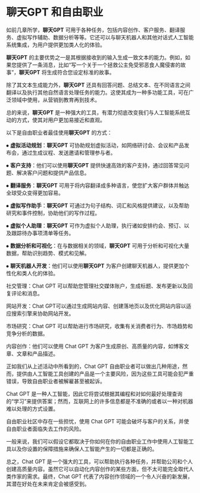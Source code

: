 # **聊天GPT** 和自由职业

如前几章所学，**聊天GPT** 可用于各种任务，包括内容创作、客户服务、翻译服务、虚拟写作辅助、数据分析等等。它还可以与聊天机器人和其他对话式人工智能系统集成，为用户提供更加类人化的体验。

**聊天GPT** 的主要优势之一是其根据接收到的输入生成一致文本的能力。例如，如果您提供了一条消息，比如“写一个关于一个拯救公主免受邪恶食人魔侵害的故事”，**聊天GPT** 将生成符合您设定标准的故事。

除了其文本生成能力外，**聊天GPT** 还具有回答问题、总结文本、在不同语言之间翻译以及执行其他自然语言处理任务的能力。这使其成为一种多功能工具，可在广泛领域中使用，从营销到教育再到技术。

总的来说，**聊天GPT** 是一种强大的工具，有潜力彻底改变我们与人工智能系统互动的方式，使其对用户更加易接近和直观。

以下是自由职业者最佳使用**聊天GPT** 的方式：

⦁  **虚拟活动规划**：**聊天GPT** 可协助规划虚拟活动，如网络研讨会、会议和产品发布会，通过生成议程、发送邀请和管理参与者。

⦁  **客户支持**：他们可以使用**聊天GPT** 提供快速高效的客户支持，通过回答常见问题、解决客户问题和提供产品信息。

⦁  **翻译服务**：**聊天GPT** 可用于将内容翻译成多种语言，使您扩大客户群体并触达全球受众变得更加容易。

⦁  **虚拟写作助手**：**聊天GPT** 可通过为句子结构、词汇和风格提供建议，以及帮助研究和事件控制，协助他们的写作过程。

⦁  **虚拟个人助理**：**聊天GPT** 可作为虚拟个人助理，执行诸如安排约会、预订、以及跟踪待办事项清单等任务。

⦁  **数据分析和可视化**：在与数据相关的领域，**聊天GPT** 可用于分析和可视化大量数据，帮助识别趋势、模式和见解。

⦁  **聊天机器人开发**：他们可以使用**聊天GPT** 为客户创建聊天机器人，提供更加个性化和类人化的体验。

社交管理：Chat GPT 可以帮助您管理社交媒体账户，生成标题、发布更新以及回复评论和消息。

网站开发：Chat GPT可以通过生成网站内容、创建落地页以及优化网站内容以适应搜索引擎来协助网站开发。

市场研究：Chat GPT 可以帮助进行市场研究，收集有关消费者行为、市场趋势和竞争分析的数据。

内容创作：他们可以使用 Chat GPT 为客户生成原创、高质量的内容，如博客文章、文章和产品描述。

正如我们从上述活动中所看到的，Chat GPT 自由职业者可以做出几种用途，然而，提供由人工智能工具创建的产品是一个主要风险，因为这些工具可能会犯严重错误，导致自由职业者被解雇甚至被起诉。

Chat GPT 是一种人工智能，因此它将尝试根据其编程和对如何最好处理查询的“学习”来提供答案；然而，互联网上的许多信息都是不准确的或者以一种对机器难以处理的方式设置。

自由职业社区中存在一些担忧，使用 Chat GPT 可能会破坏与客户的关系，并使自由职业者面临失去工作的风险。

一般来说，我们可以假设它都取决于你如何在你的自由职业工作中使用人工智能工具以及你设置的保障措施来确保人工智能产生的一切都是正确的。

总之，Chat GPT 是一个强大的工具，可以帮助执行各种任务，并帮助公司和个人创建高质量内容。虽然它可以自动化内容创作的某些方面，但不太可能完全取代人类作家的需求。最终，Chat GPT 代表了内容创作领域的一个令人兴奋的新发展，其潜在好处在未来肯定会被感受到。

